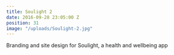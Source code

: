 ```yaml
---
title: Soulight 2
date: 2016-09-28 23:05:00 Z
position: 31
image: "/uploads/Soulight-2.jpg"
---
```


Branding and site design for Soulight, a health and wellbeing app 